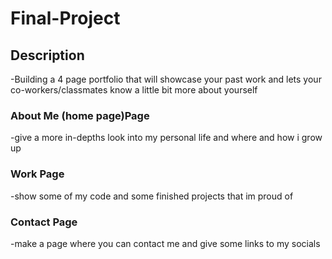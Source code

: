 # Final-Project
## Description
  -Building a 4 page portfolio that will showcase your past work and lets your co-workers/classmates know a little bit more about yourself

### About Me (home page)Page 
-give a more in-depths look into my personal life and where and how i grow up
### Work Page 
-show some of my code and some finished projects that im proud of 
### Contact Page
-make a page where you can contact me and give some links to my socials